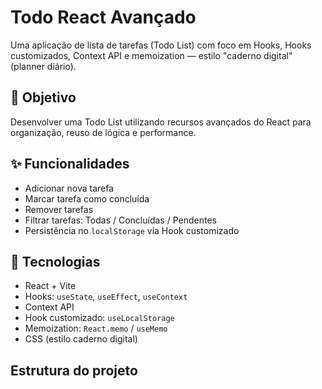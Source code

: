 # Todo React Avançado

Uma aplicação de lista de tarefas (Todo List) com foco em Hooks, Hooks customizados, Context API e memoization — estilo "caderno digital" (planner diário).

## 🎯 Objetivo
Desenvolver uma Todo List utilizando recursos avançados do React para organização, reuso de lógica e performance.

## ✨ Funcionalidades
- Adicionar nova tarefa
- Marcar tarefa como concluída
- Remover tarefas
- Filtrar tarefas: Todas / Concluídas / Pendentes
- Persistência no `localStorage` via Hook customizado

## 🧩 Tecnologias
- React + Vite
- Hooks: `useState`, `useEffect`, `useContext`
- Context API
- Hook customizado: `useLocalStorage`
- Memoization: `React.memo` / `useMemo`
- CSS (estilo caderno digital)

## Estrutura do projeto

